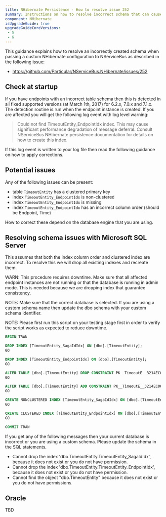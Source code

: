 ```yaml
---
title: NHibernate Persistence - How to resolve issue 252
summary: Instructions on how to resolve incorrect schema that can cause performance issues for affected versions 6 to 7.
component: NHibernate
isUpgradeGuide: true
upgradeGuideCoreVersions:
 - 5
 - 6
---
```



This guidance explains how to resolve an incorrectly created schema when passing a custom NHibernate configuration to NServiceBus as described in the following issue:

- https://github.com/Particular/NServiceBus.NHibernate/issues/252



## Check at startup

If you have endpoints with an incorrect table schema then this is detected in all fixed supported versions (at March 1th, 2017) for 6.2.x, 7.0.x and 7.1.x. The detection routine is run when the endpoint instance is created. If you are affected you will get the following log event with log level warning:

> Could not find TimeoutEntity_EndpointIdx index. This may cause significant performance degradation of message deferral. Consult NServiceBus NHibernate persistence documentation for details on how to create this index.

If this log event is written to your log file then read the following guidance on how to apply corrections.


## Potential issues

Any of the following issues can be present:

- table `TimeoutEntity` has a clustered primary key
- index `TimeoutEntity_EndpointIdx` is non-clustered
- index `TimeoutEntity_EndpointIdx` is missing
- index `TimeoutEntity_EndpointIdx` has an incorrect column order (should be Endpoint, Time)


How to correct these depend on the database engine that you are using.


## Resolving schema issues with Microsoft SQL Server

This assumes that both the index column order and clustered index are incorrect. To resolve this we will drop all existing indexes and recreate them.

WARN: This procedure requires downtime. Make sure that all affected endpoint instances are not running or that the database is running in admin mode. This is needed because we are dropping index that guarantee consistency.

NOTE: Make sure that the correct database is selected. If you are using a custom schema name then update the dbo schema with your custom schema identifier.

NOTE: Please first run this script on your testing stage first in order to verify the script works as expected to reduce downtime.

```sql
BEGIN TRAN

DROP INDEX [TimeoutEntity_SagaIdIdx] ON [dbo].[TimeoutEntity];
GO

DROP INDEX [TimeoutEntity_EndpointIdx] ON [dbo].[TimeoutEntity];
GO

ALTER TABLE [dbo].[TimeoutEntity] DROP CONSTRAINT PK__TimeoutE__3214EC06D068BEFC
GO

ALTER TABLE [dbo].[TimeoutEntity] ADD CONSTRAINT PK__TimeoutE__3214EC06D068BEFC PRIMARY KEY NONCLUSTERED (Id)
GO

CREATE NONCLUSTERED INDEX [TimeoutEntity_SagaIdIdx] ON [dbo].[TimeoutEntity]([SagaId] ASC);
GO

CREATE CLUSTERED INDEX [TimeoutEntity_EndpointIdx] ON [dbo].[TimeoutEntity]([Time] ASC, [Endpoint] ASC);
GO

COMMIT TRAN
```

If you get any of the following messages then your current database is incorrect or you are using a custom schema. Please update the schema in the SQL statements.

- Cannot drop the index 'dbo.TimeoutEntity.TimeoutEntity_SagaIdIdx', because it does not exist or you do not have permission.
- Cannot drop the index 'dbo.TimeoutEntity.TimeoutEntity_EndpointIdx', because it does not exist or you do not have permission.
- Cannot find the object "dbo.TimeoutEntity" because it does not exist or you do not have permissions.


## Oracle

TBD